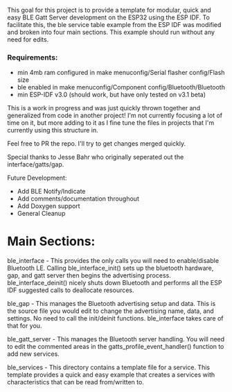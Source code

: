 This goal for this project is to provide a template for modular, quick and easy BLE Gatt Server development on the ESP32 using the ESP IDF. To facilitate this, the ble service table example from the ESP IDF was modified and broken into four main sections. This example should run without any need for edits. 

### Requirements:
* min 4mb ram configured in make menuconfig/Serial flasher config/Flash size
* ble enabled in make menuconfig/Component config/Bluetooth/Bluetooth
* min ESP-IDF v3.0 (should work, but have only tested on v3.1 beta)


This is a work in progress and was just quickly thrown together and generalized from code in another project! I'm not currently focusing a lot of time on it, but more adding to it as I fine tune the files in projects that I'm currently using this structure in.

Feel free to PR the repo. I'll try to get changes merged quickly.

Special thanks to Jesse Bahr who originally seperated out the interface/gatts/gap.

Future Development:
* Add BLE Notify/Indicate 
* Add comments/documentation throughout
* Add Doxygen support
* General Cleanup

# Main Sections:
ble_interface - This provides the only calls you will need to enable/disable Bluetooth LE. Calling ble_interface_init() sets up the bluetooth hardware, gap, and gatt server then begins the advertising process. ble_interface_deinit() nicely shuts down Bluetooth and performs all the ESP IDF suggested calls to deallocate resources.

ble_gap - This manages the Bluetooth advertising setup and data. This is the source file you would edit to change the advertising name, data, and settings. No need to call the init/deinit functions. ble_interface takes care of that for you.

ble_gatt_server - This manages the Bluetooth server handling. You will need to edit the commented areas in the gatts_profile_event_handler() function to add new services.

ble_services - This directory contains a template file for a service. This template provides a quick and easy example that creates a services with characteristics that can be read from/written to.
